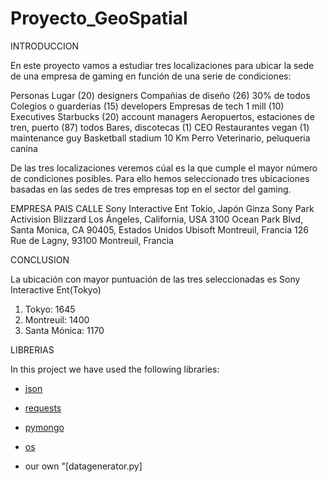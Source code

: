 # Proyecto_GeoSpatial

INTRODUCCION

En este proyecto vamos a estudiar tres localizaciones para ubicar la sede de una empresa de gaming en función de una serie de condiciones:

Personas	                Lugar
(20) designers	            Compañias de diseño
(26) 30% de todos 	        Colegios o guarderias
(15) developers	            Empresas de tech 1 mill
(10) Executives	            Starbucks
(20) account managers	    Aeropuertos, estaciones de tren, puerto
(87) todos	                Bares, discotecas
(1) CEO	                    Restaurantes vegan
(1) maintenance guy	        Basketball stadium 10 Km
Perro	                    Veterinario, peluqueria canina

De las tres localizaciones veremos cúal es la que cumple el mayor número de condiciones posibles. Para ello hemos seleccionado tres ubicaciones basadas en las sedes de tres empresas top en el sector del gaming.

EMPRESA     	                PAIS                        	    CALLE
Sony Interactive Ent	        Tokio, Japón	                    Ginza Sony Park
Activision Blizzard	            Los Ángeles, California, USA	    3100 Ocean Park Blvd, Santa Monica, CA 90405, Estados Unidos
Ubisoft	                        Montreuil, Francia	                126 Rue de Lagny, 93100 Montreuil, Francia

CONCLUSION

La ubicación con mayor puntuación de las tres seleccionadas es Sony Interactive Ent(Tokyo)

1. Tokyo: 1645
2. Montreuil: 1400
3. Santa Mónica: 1170

LIBRERIAS

In this project we have used the following libraries:

 - [json](https://docs.python.org/es/3/library/json.html)

 

 - [requests](https://docs.python-requests.org/es/latest/)

 

 - [pymongo](https://pymongo.readthedocs.io/en/stable/)
 
 

 - [os](https://docs.python.org/es/3.10/library/os.html)



 - our own "[datagenerator.py]
